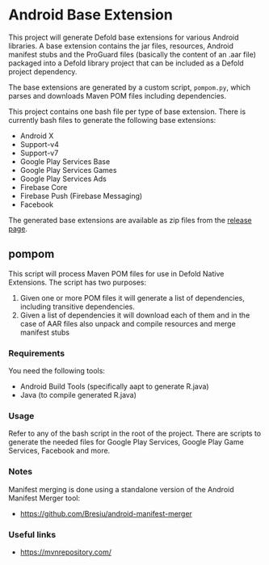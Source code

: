 # Android Base Extension
This project will generate Defold base extensions for various Android libraries. A base extension contains the jar files, resources, Android manifest stubs and the ProGuard files (basically the content of an .aar file) packaged into a Defold library project that can be included as a Defold project dependency.

The base extensions are generated by a custom script, `pompom.py`, which parses and downloads Maven POM files including dependencies.

This project contains one bash file per type of base extension. There is currently bash files to generate the following base extensions:

* Android X
* Support-v4
* Support-v7
* Google Play Services Base
* Google Play Services Games
* Google Play Services Ads
* Firebase Core 
* Firebase Push (Firebase Messaging)
* Facebook

The generated base extensions are available as zip files from the [release page](https://github.com/defold/android-base-extensions/releases).

## pompom
This script will process Maven POM files for use in Defold Native Extensions. The script has two purposes:

1. Given one or more POM files it will generate a list of dependencies, including transitive dependencies.
2. Given a list of dependencies it will download each of them and in the case of AAR files also unpack and compile resources and merge manifest stubs

### Requirements
You need the following tools:

* Android Build Tools (specifically aapt to generate R.java)
* Java (to compile generated R.java)

### Usage
Refer to any of the bash script in the root of the project. There are scripts to generate the needed files for Google Play Services, Google Play Game Services, Facebook and more.

### Notes
Manifest merging is done using a standalone version of the Android Manifest Merger tool:

* https://github.com/Bresiu/android-manifest-merger

### Useful links
* https://mvnrepository.com/
